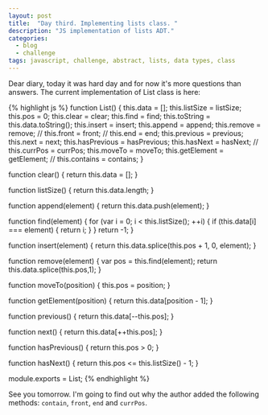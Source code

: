 ```yaml
---
layout: post
title:  "Day third. Implementing lists class. "
description: "JS implementation of lists ADT."
categories:
  - blog
  - challenge
tags: javascript, challenge, abstract, lists, data types, class
---
```


Dear diary, today it was hard day and for now it's more questions than answers. The current
implementation of List class is here:

{% highlight js %}
function List() {
  this.data = [];
	this.listSize = listSize;
  this.pos = 0;
  this.clear = clear;
  this.find = find;
  this.toString = this.data.toString();
  this.insert = insert;
  this.append = append;
  this.remove = remove;
//  this.front = front;
//  this.end = end;
  this.previous = previous;
  this.next = next;
  this.hasPrevious = hasPrevious;
  this.hasNext = hasNext;
//  this.currPos = currPos;
  this.moveTo = moveTo;
  this.getElement = getElement;
//  this.contains = contains;
}

function clear() {
  return this.data = [];
}

function listSize() {
  return this.data.length;
}

function append(element) {
  return this.data.push(element);
}

function find(element) {
  for (var i = 0; i < this.listSize(); ++i) {
    if (this.data[i] === element) {
      return i;
    }
  }
  return -1;
}

function insert(element) {
  return this.data.splice(this.pos + 1, 0, element);
}

function remove(element) {
  var pos = this.find(element);
  return this.data.splice(this.pos,1);
}

function moveTo(position) {
  this.pos = position;
}

function getElement(position) {
  return this.data[position - 1];
}

function previous() {
  return this.data[--this.pos];
}

function next() {
  return this.data[++this.pos];
}

function hasPrevious() {
  return this.pos > 0;
}

function hasNext() {
  return this.pos <= this.listSize() - 1;
}

module.exports = List;
{% endhighlight %}

See you tomorrow. I'm going to find out why the author added the following methods: `contain`,
`front`, `end` and `currPos`.
